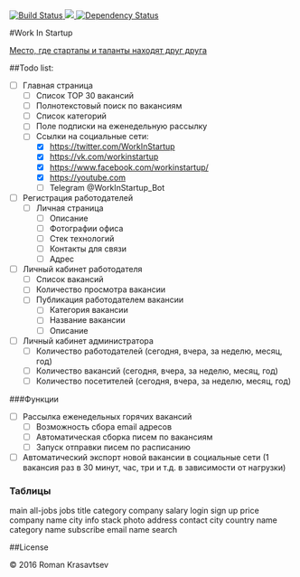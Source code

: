<a href="https://travis-ci.org/RomanKrasavtsev/WorkInStartup">
  <img src="https://travis-ci.org/RomanKrasavtsev/WorkInStartup.svg?branch=master" alt="Build Status" />
</a>
<a href="https://codeclimate.com/github/RomanKrasavtsev/WorkInStartup">
  <img src="https://codeclimate.com/github/RomanKrasavtsev/WorkInStartup/badges/gpa.svg" />
</a>
<a href='https://gemnasium.com/github.com/RomanKrasavtsev/WorkInStartup'>
  <img src="https://gemnasium.com/badges/github.com/RomanKrasavtsev/WorkInStartup.svg" alt="Dependency Status" />
</a>

#Work In Startup

[Место, где стартапы и таланты находят друг друга](http://workinstartup.ru/)

##Todo list:

- [ ] Главная страница
  - [ ] Список TOP 30 вакансий
  - [ ] Полнотекстовый поиск по вакансиям
  - [ ] Список категорий
  - [ ] Поле подписки на еженедельную рассылку
  - [ ] Ссылки на социальные сети:
    - [x] https://twitter.com/WorkInStartup
    - [x] https://vk.com/workinstartup
    - [x] https://www.facebook.com/workinstartup/
    - [x] https://youtube.com
    - [ ] Telegram @WorkInStartup_Bot
- [ ] Регистрация работодателей
  - [ ] Личная страница
    - [ ] Описание
    - [ ] Фотографии офиса
    - [ ] Стек технологий
    - [ ] Контакты для связи
    - [ ] Адрес
- [ ] Личный кабинет работодателя
  - [ ] Список вакансий
  - [ ] Количество просмотра вакансии
  - [ ] Публикация работодателем вакансии
    - [ ] Категория вакансии
    - [ ] Название вакансии
    - [ ] Описание
- [ ] Личный кабинет администратора
  - [ ] Количество работодателей (сегодня, вчера, за неделю, месяц, год)
  - [ ] Количество вакансий (сегодня, вчера, за неделю, месяц, год)
  - [ ] Количество посетителей (сегодня, вчера, за неделю, месяц, год)

###Функции

- [ ] Рассылка еженедельных горячих вакансий
  - [ ] Возможность сбора email адресов
  - [ ] Автоматическая сборка писем по вакансиям
  - [ ] Запуск отправки писем по расписанию
- [ ] Автоматический экспорт новой вакансии в социальные сети (1 вакансия раз в 30 минут, час, три и т.д. в зависимости от нагрузки)

### Таблицы
main
all-jobs
  jobs
    title
    category
    company
    salary
login
sign up
price
company
  name
  city
  info
  stack
  photo
  address
  contact
city
  country
  name
category
  name
subscribe
  email
  name
search

##License

© 2016 Roman Krasavtsev

